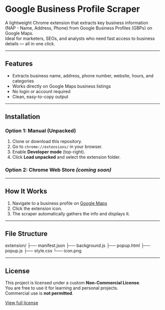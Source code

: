 # Google Business Profile Scraper

A lightweight Chrome extension that extracts key business information (NAP - Name, Address, Phone) from Google Business Profiles (GBPs) on Google Maps.  
Ideal for marketers, SEOs, and analysts who need fast access to business details — all in one click.

---

## Features

- Extracts business name, address, phone number, website, hours, and categories
- Works directly on Google Maps business listings
- No login or account required
- Clean, easy-to-copy output

---

## Installation

### Option 1: Manual (Unpacked)

1. Clone or download this repository.
2. Go to `chrome://extensions/` in your browser.
3. Enable **Developer mode** (top-right).
4. Click **Load unpacked** and select the extension folder.

### Option 2: Chrome Web Store *(coming soon)*

---

## How It Works

1. Navigate to a business profile on [Google Maps](https://maps.google.com)
2. Click the extension icon.
3. The scraper automatically gathers the info and displays it.

---

## File Structure

extension/
├── manifest.json
├── background.js
├── popup.html
├── popup.js
├── style.css
└── icon.png

---

## License

This project is licensed under a custom **Non-Commercial License**.  
You are free to use it for learning and personal projects.  
Commercial use is **not permitted**.

[View full license](./LICENSE.md)
